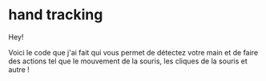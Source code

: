 # hand tracking

Hey!

Voici le code que j'ai fait qui vous permet de détectez votre main et de faire des actions tel que le mouvement de la souris, les cliques de la souris et autre !